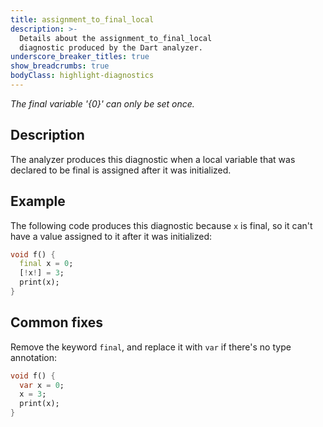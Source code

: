 ```yaml
---
title: assignment_to_final_local
description: >-
  Details about the assignment_to_final_local
  diagnostic produced by the Dart analyzer.
underscore_breaker_titles: true
show_breadcrumbs: true
bodyClass: highlight-diagnostics
---
```


_The final variable '{0}' can only be set once._

## Description

The analyzer produces this diagnostic when a local variable that was
declared to be final is assigned after it was initialized.

## Example

The following code produces this diagnostic because `x` is final, so it
can't have a value assigned to it after it was initialized:

```dart
void f() {
  final x = 0;
  [!x!] = 3;
  print(x);
}
```

## Common fixes

Remove the keyword `final`, and replace it with `var` if there's no type
annotation:

```dart
void f() {
  var x = 0;
  x = 3;
  print(x);
}
```
